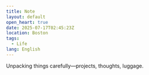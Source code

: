 ```yaml
---
title: Note
layout: default
open_heart: true
date: 2025-07-17T02:45:23Z
location: Boston
tags: 
  - Life
lang: English
---
```


Unpacking things carefully—projects, thoughts, luggage.
